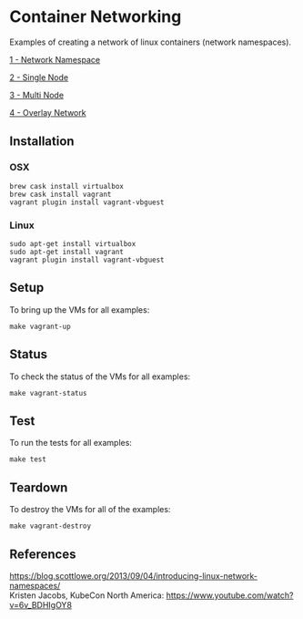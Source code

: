 # Container Networking

Examples of creating a network of linux containers (network namespaces).

[1 - Network Namespace](1-network-namespace/README.md)

[2 - Single Node](2-single-node/README.md)

[3 - Multi Node](3-multi-node/README.md)

[4 - Overlay Network](4-overlay-network/README.md)

## Installation

### OSX

```
brew cask install virtualbox
brew cask install vagrant
vagrant plugin install vagrant-vbguest
```

### Linux

```
sudo apt-get install virtualbox
sudo apt-get install vagrant
vagrant plugin install vagrant-vbguest
```

## Setup

To bring up the VMs for all examples:

```
make vagrant-up
```

## Status

To check the status of the VMs for all examples:

```
make vagrant-status
```

## Test

To run the tests for all examples:

```
make test
```

## Teardown

To destroy the VMs for all of the examples:

```
make vagrant-destroy
```

## References

https://blog.scottlowe.org/2013/09/04/introducing-linux-network-namespaces/  
Kristen Jacobs, KubeCon North America: https://www.youtube.com/watch?v=6v_BDHIgOY8
